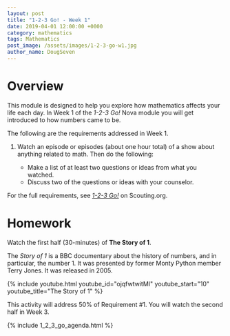 ```yaml
---
layout: post
title: "1-2-3 Go! - Week 1"
date: 2019-04-01 12:00:00 +0000
category: mathematics
tags: Mathematics
post_image: /assets/images/1-2-3-go-w1.jpg
author_name: DougSeven
---
```




# Overview
This module is designed to help you explore how mathematics affects your life each day. 
In Week 1 of the *1-2-3 Go!* Nova module you will get introduced to how numbers came to be.

The following are the requirements addressed in Week 1.

1. Watch an episode or episodes (about one hour total) of a show about anything related to math. Then do the following:

    * Make a list of at least two questions or ideas from what you watched.
    * Discuss two of the questions or ideas with your counselor.

For the full requirements, see *[1-2-3 Go!](https://www.scouting.org/stem-nova-awards/awards/cub-scout/1-2-3-go/)* on Scouting.org. 

# Homework
Watch the first half (30-minutes) of **The Story of 1**. 

The *Story of 1* is a BBC documentary about the history of numbers, and in particular, the number 1. It was presented by former Monty Python member Terry Jones. It was released in 2005.

{% include youtube.html youtube_id="ojqfwtwitMI" youtube_start="10" youtube_title="The Story of 1" %}

This activity will address 50% of Requirement #1. You will watch the second half in Week 3.

{% include 1_2_3_go_agenda.html %}